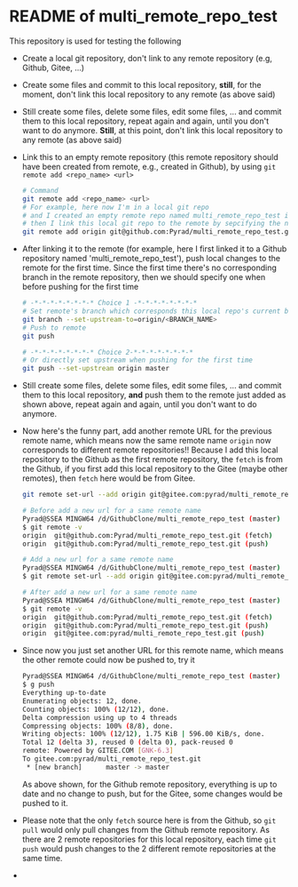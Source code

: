 # README of multi_remote_repo_test

This repository is used for testing the following

- Create a local git repository, don't link to any remote repository (e.g, Github, Gitee, ...)

- Create some files and commit to this local repository, **still**, for the moment, don't link this local repository to any remote (as above said)

- Still create some files, delete some files, edit some files, ... and commit them to this local repository, repeat again and again, until you don't want to do anymore. **Still**, at this point, don't link this local repository to any remote (as above said)

- Link this to an empty remote repository (this remote repository should have been created from remote, e.g., created in Github), by using `git remote add <repo_name> <url>`

  ```sh
  # Command
  git remote add <repo_name> <url>
  # For example, here now I'm in a local git repo
  # and I created an empty remote repo named multi_remote_repo_test in Github,
  # then I link this local git repo to the remote by sepcifying the name and its URL
  git remote add origin git@github.com:Pyrad/multi_remote_repo_test.git
  ```

- After linking it to the remote (for example, here I first linked it to a Github repository named 'multi_remote_repo_test'), push local changes to the remote for the first time. 
  Since the first time there's no corresponding branch in the remote repository, then we should specify one when before pushing for the first time

  ```sh
  # -*-*-*-*-*-*-*-* Choice 1 -*-*-*-*-*-*-*-*
  # Set remote's branch which corresponds this local repo's current branch
  git branch --set-upstream-to=origin/<BRANCH_NAME>
  # Push to remote
  git push
  
  # -*-*-*-*-*-*-*-* Choice 2-*-*-*-*-*-*-*-*
  # Or directly set upstream when pushing for the first time
  git push --set-upstream origin master
  ```

  

- Still create some files, delete some files, edit some files, ... and commit them to this local repository, **and** push them to the remote just added as shown above, repeat again and again, until you don't want to do anymore.

- Now here's the funny part, add another remote URL for the previous remote name, which means now the same remote name `origin` now corresponds to different remote repositories!!
  Because I add this local repository to the Github as the first remote repository, the `fetch` is from the Github, if you first add this local repository to the Gitee (maybe other remotes), then `fetch` here would be from Gitee.

  ```sh
  git remote set-url --add origin git@gitee.com:pyrad/multi_remote_repo_test.git
  
  # Before add a new url for a same remote name
  Pyrad@SSEA MINGW64 /d/GithubClone/multi_remote_repo_test (master)
  $ git remote -v
  origin  git@github.com:Pyrad/multi_remote_repo_test.git (fetch)
  origin  git@github.com:Pyrad/multi_remote_repo_test.git (push)
  
  # Add a new url for a same remote name
  Pyrad@SSEA MINGW64 /d/GithubClone/multi_remote_repo_test (master)
  $ git remote set-url --add origin git@gitee.com:pyrad/multi_remote_repo_test.git
  
  # After add a new url for a same remote name
  Pyrad@SSEA MINGW64 /d/GithubClone/multi_remote_repo_test (master)
  $ git remote -v
  origin  git@github.com:Pyrad/multi_remote_repo_test.git (fetch)
  origin  git@github.com:Pyrad/multi_remote_repo_test.git (push)
  origin  git@gitee.com:pyrad/multi_remote_repo_test.git (push)
  ```

  

- Since now you just set another URL for this remote name, which means the other remote could now be pushed to, try it

  ```sh
  Pyrad@SSEA MINGW64 /d/GithubClone/multi_remote_repo_test (master)
  $ g push
  Everything up-to-date
  Enumerating objects: 12, done.
  Counting objects: 100% (12/12), done.
  Delta compression using up to 4 threads
  Compressing objects: 100% (8/8), done.
  Writing objects: 100% (12/12), 1.75 KiB | 596.00 KiB/s, done.
  Total 12 (delta 3), reused 0 (delta 0), pack-reused 0
  remote: Powered by GITEE.COM [GNK-6.3]
  To gitee.com:pyrad/multi_remote_repo_test.git
   * [new branch]      master -> master
  ```

  As above shown, for the Github remote repository, everything is up to date and no change to push, but for the Gitee, some changes would be pushed to it.

- Please note that the only `fetch` source here is from the Github, so `git pull` would only pull changes from the Github remote repository. 
  As there are 2 remote repositories for this local repository, each time `git push` would push changes to the 2 different remote repositories at the same time.

- 